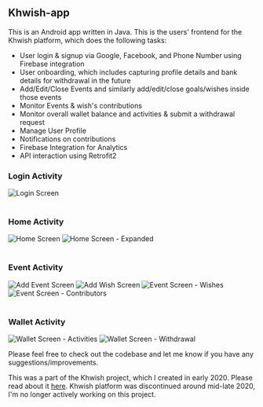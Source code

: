 ## Khwish-app
This is an Android app written in Java.
This is the users' frontend for the Khwish platform, which does the following tasks:
- User login & signup via Google, Facebook, and Phone Number using Firebase integration
- User onboarding, which includes capturing profile details and bank details for withdrawal in the future
- Add/Edit/Close Events and similarly add/edit/close goals/wishes inside those events
- Monitor Events & wish's contributions
- Monitor overall wallet balance and activities & submit a withdrawal request
- Manage User Profile
- Notifications on contributions
- Firebase Integration for Analytics
- API interaction using Retrofit2

### Login Activity
![Login Screen](images/1.png)
<br><br>

### Home Activity
![Home Screen](images/2.png)
![Home Screen - Expanded](images/3.png)
<br><br>

### Event Activity
![Add Event Screen](images/8.png)
![Add Wish Screen](images/9.png)
![Event Screen - Wishes](images/5.png)
![Event Screen - Contributors](images/4.png)
<br><br>

### Wallet Activity
![Wallet Screen - Activities](images/6.png)
![Wallet Screen - Withdrawal](images/7.png)

Please feel free to check out the codebase and let me know if you have any suggestions/improvements.

This was a part of the Khwish project, which I created in early 2020. Please read about it [here](https://gist.github.com/2sjha/b9012f396290bf3b8ebfc2b89fcd01c4). Khwish platform was discontinued around mid-late 2020, I'm no longer actively working on this project.
